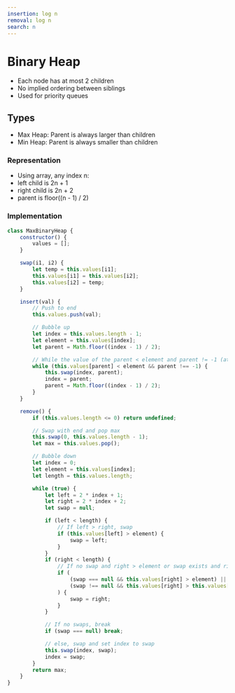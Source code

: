 ```yaml
---
insertion: log n
removal: log n
search: n 
---
```

# Binary Heap
- Each node has at most 2 children 
- No implied ordering between siblings
- Used for priority queues

## Types
- Max Heap: Parent is always larger than children
- Min Heap: Parent is always smaller than children

### Representation
- Using array, any index n:
- left child is 2n + 1
- right child is 2n + 2
- parent is floor((n - 1) / 2)

### Implementation
``` js
class MaxBinaryHeap {
	constructor() {
		values = [];
	}

	swap(i1, i2) {
		let temp = this.values[i1];
		this.values[i1] = this.values[i2];
		this.values[i2] = temp;
	}

	insert(val) {
		// Push to end
		this.values.push(val);

		// Bubble up
		let index = this.values.length - 1;
		let element = this.values[index];
		let parent = Math.floor((index - 1) / 2);

		// While the value of the parent < element and parent != -1 (at start), swap
		while (this.values[parent] < element && parent !== -1) {
			this.swap(index, parent);
			index = parent;
			parent = Math.floor((index - 1) / 2);
		}
	}

	remove() {
		if (this.values.length <= 0) return undefined;

		// Swap with end and pop max
		this.swap(0, this.values.length - 1);
		let max = this.values.pop();

		// Bubble down
		let index = 0;
		let element = this.values[index];
		let length = this.values.length;

		while (true) {
			let left = 2 * index + 1;
			let right = 2 * index + 2;
			let swap = null;

			if (left < length) {
				// If left > right, swap
				if (this.values[left] > element) {
					swap = left;
				}
			}
			if (right < length) {
				// If no swap and right > element or swap exists and right > left, swap with right
				if (
					(swap === null && this.values[right] > element) ||
					(swap !== null && this.values[right] > this.values[swap])
				) {
					swap = right;
				}
			}

			// If no swaps, break
			if (swap === null) break;

			// else, swap and set index to swap
			this.swap(index, swap);
			index = swap;
		}
		return max;
	}
}
```